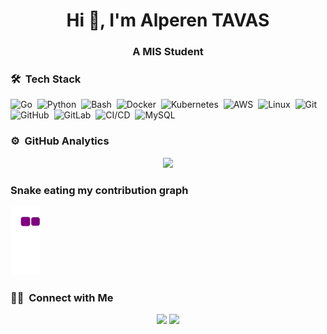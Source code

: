<h1 align="center">Hi 👋, I'm Alperen TAVAS</h1>
<h3 align="center">A MIS Student</h3>

### 🛠 &nbsp;Tech Stack

![Go](https://img.shields.io/badge/-Go-05122A?style=flat&logo=go)&nbsp;
![Python](https://img.shields.io/badge/-Python-05122A?style=flat&logo=python)&nbsp;
![Bash](https://img.shields.io/badge/-Bash-05122A?style=flat&logo=gnu-bash)&nbsp;
![Docker](https://img.shields.io/badge/-Docker-05122A?style=flat&logo=docker)&nbsp;
![Kubernetes](https://img.shields.io/badge/-Kubernetes-05122A?style=flat&logo=kubernetes)&nbsp;
![AWS](https://img.shields.io/badge/-AWS-05122A?style=flat&logo=amazon-aws)&nbsp;
![Linux](https://img.shields.io/badge/-GNU/Linux-05122A?style=flat&logo=linux)&nbsp;
![Git](https://img.shields.io/badge/-Git-05122A?style=flat&logo=git)&nbsp;
![GitHub](https://img.shields.io/badge/-GitHub-05122A?style=flat&logo=github)&nbsp;
![GitLab](https://img.shields.io/badge/-GitLab-05122A?style=flat&logo=gitlab)&nbsp;
![CI/CD](https://img.shields.io/badge/-CI/CD-05122A?style=flat&logo=gitlab)&nbsp;
![MySQL](https://img.shields.io/badge/-MySQL-05122A?style=flat&logo=mysql)&nbsp;
### ⚙️ &nbsp;GitHub Analytics

<p align="center">
<a href="https://github.com/alperentvs">
  <img height="200em" src="https://github-readme-stats.vercel.app/api?username=alperentvs&show_icons=true&theme=algolia&include_all_commits=true&count_private=true"/>
</a>
</p>

### Snake eating my contribution graph
![snake gif](https://github.com/alperentvs/alperentvs/blob/output/github-contribution-grid-snake.gif)

### 🤝🏻 &nbsp;Connect with Me

<p align="center">
<a href="https://linkedin.com/in/mehmetalperentavas"><img src="https://img.shields.io/badge/linkedin-0077B5.svg?style=for-the-badge&logo=linkedin&logoColor=white"/></a>
<a href="https://www.alperentavas.com/"><img src="https://img.shields.io/badge/alperentavas.com-9146FF.svg?style=for-the-badge&logoColor=white"/></a>

